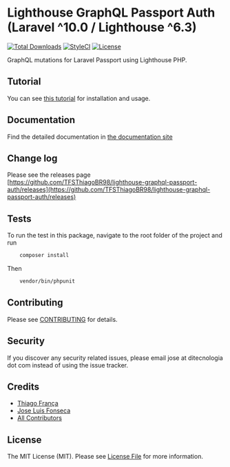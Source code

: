 Lighthouse GraphQL Passport Auth (Laravel ^10.0 / Lighthouse ^6.3)
===============================================

[![Total Downloads](https://poser.pugx.org/TFSThiagoBR98/lighthouse-graphql-passport-auth/downloads.svg)](https://packagist.org/packages/TFSThiagoBR98/lighthouse-graphql-passport-auth)
[![StyleCI](https://styleci.io/repos/166881918/shield?branch=master)](https://styleci.io/repos/166881918)
[![License](https://poser.pugx.org/laravel/framework/license.svg)](https://packagist.org/packages/laravel/framework)

GraphQL mutations for Laravel Passport using Lighthouse PHP.

## Tutorial

You can see [this tutorial](https://lighthouse-php-auth.com/tutorials/getting-started/) for installation and usage.

## Documentation

Find the detailed documentation in [the documentation site](https://lighthouse-php-auth.com/)

## Change log

Please see the releases page [https://github.com/TFSThiagoBR98/lighthouse-graphql-passport-auth/releases](https://github.com/TFSThiagoBR98/lighthouse-graphql-passport-auth/releases)

## Tests

To run the test in this package, navigate to the root folder of the project and run

```bash
    composer install
```
Then

```bash
    vendor/bin/phpunit
```

## Contributing

Please see [CONTRIBUTING](CONTRIBUTING.md) for details.

## Security

If you discover any security related issues, please email jose at ditecnologia dot com instead of using the issue tracker.

## Credits

- [Thiago França](https://github.com/TFSThiagoBR98)
- [Jose Luis Fonseca](https://github.com/joselfonseca)
- [All Contributors](../../contributors)

## License

The MIT License (MIT). Please see [License File](license.md) for more information.
